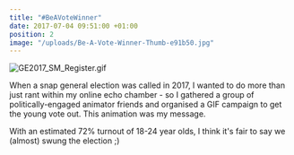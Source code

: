 ```yaml
---
title: "#BeAVoteWinner"
date: 2017-07-04 09:51:00 +01:00
position: 2
image: "/uploads/Be-A-Vote-Winner-Thumb-e91b50.jpg"
---
```


![GE2017_SM_Register.gif](/uploads/GE2017_SM_Register.gif)

When a snap general election was called in 2017, I wanted to do more than just rant within my online echo chamber - so I gathered a group of politically-engaged animator friends and organised a GIF campaign to get the young vote out. This animation was my message.

With an estimated 72% turnout of 18-24 year olds, I think it's fair to say we (almost) swung the election ;)